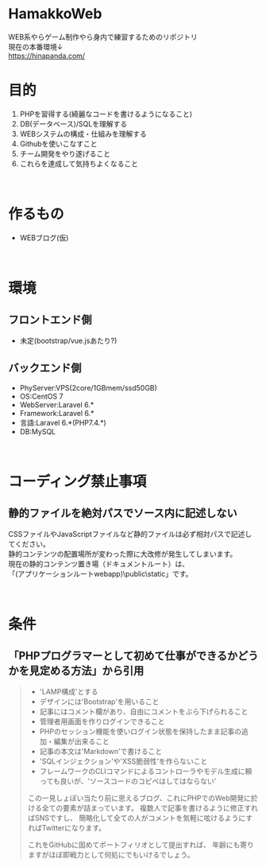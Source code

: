 # HamakkoWeb
WEB系やらゲーム制作やら身内で練習するためのリポジトリ<br>
現在の本番環境↓<br>
https://hinapanda.com/<br>



# 目的
1. PHPを習得する(綺麗なコードを書けるようになること)
2. DB(データベース)/SQLを理解する
3. WEBシステムの構成・仕組みを理解する
4. Githubを使いこなすこと
5. チーム開発をやり遂げること
6. これらを達成して気持ちよくなること
<br>

# 作るもの
* WEBブログ(仮)
<br>

# 環境
## フロントエンド側
* 未定(bootstrap/vue.jsあたり?)
## バックエンド側
* PhyServer:VPS(2core/1GBmem/ssd50GB)
* OS:CentOS 7
* WebServer:Laravel 6.*
* Framework:Laravel 6.*
* 言語:Laravel 6.\*(PHP7.4.\*)
* DB:MySQL
<br>

# コーディング禁止事項
## 静的ファイルを絶対パスでソース内に記述しない
CSSファイルやJavaScriptファイルなど静的ファイルは必ず相対パスで記述してください。<br>
静的コンテンツの配置場所が変わった際に大改修が発生してしまいます。<br>
現在の静的コンテンツ置き場（ドキュメントルート）は、<br>
「(アプリケーションルートwebapp)\public\static」です。

<br>


# 条件
## 「PHPプログラマーとして初めて仕事ができるかどうかを見定める方法」から引用
>* 'LAMP構成'とする
>* デザインには'Bootstrap'を用いること
>* 記事にはコメント欄があり、自由にコメントをぶら下げられること
>* 管理者用画面を作りログインできること
>* PHPのセッション機能を使いログイン状態を保持したまま記事の追加・編集が出来ること
>* 記事の本文は'Markdown'で書けること
>* 'SQLインジェクション'や'XSS脆弱性'を作らないこと
>* フレームワークのCLIコマンドによるコントローラやモデル生成に頼っても良いが、'ソースコードのコピペはしてはならない'</br>
>
>この一見しょぼい当たり前に思えるブログ、これにPHPでのWeb開発に於ける全ての要素が詰まっています。
>複数人で記事を書けるように修正すればSNSですし、
>簡略化して全ての人がコメントを気軽に呟けるようにすればTwitterになります。
>
>これをGitHubに固めてポートフィリオとして提出すれば、
>年齢にも寄りますがほぼ即戦力として何処にでもいけるでしょう。

